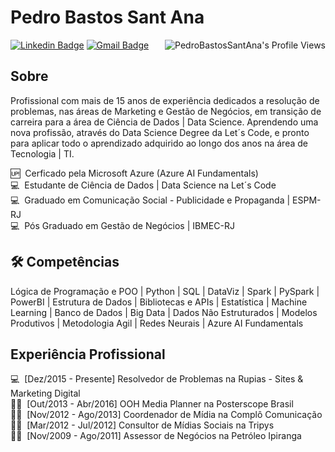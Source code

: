 # Pedro Bastos Sant Ana

<img align="right" src="https://komarev.com/ghpvc/?username=pedrobsantana&style=for-the-badge" alt="PedroBastosSantAna's Profile Views" />

[![Linkedin Badge](https://img.shields.io/badge/LinkedIn-PedroBastosSantAna-blue?style=flat-square&logo=Linkedin&logoColor=white&link=https://www.linkedin.com/in/pedrobastossantana/)](https://www.linkedin.com/in/pedrobastossantana/)
[![Gmail Badge](https://img.shields.io/badge/-pedrosan84@gmail.com-c14438?style=flat-square&logo=Gmail&logoColor=white&link=mailto:pedrosan84@gmail.com)](mailto:pedrosan84@gmail.com)  

## Sobre

Profissional com mais de 15 anos de experiência dedicados a resolução de problemas, nas áreas de Marketing e Gestão de Negócios, em transição de carreira para a área de Ciência de Dados | Data Science. Aprendendo uma nova profissão, através do Data Science Degree da Let´s Code, e pronto para aplicar todo o aprendizado adquirido ao longo dos anos na área de Tecnologia | TI.  


🆙 &nbsp;Cerficado pela Microsoft Azure (Azure AI Fundamentals)  
💻 &nbsp;Estudante de Ciência de Dados | Data Science na Let´s Code  
💻 &nbsp;Graduado em Comunicação Social - Publicidade e Propaganda | ESPM-RJ  
💻 &nbsp;Pós Graduado em Gestão de Negócios | IBMEC-RJ  

## 🛠️ Competências

Lógica de Programação e POO | Python | SQL | DataViz | Spark | PySpark | PowerBI | Estrutura de Dados | Bibliotecas e APIs | Estatística | Machine Learning | Banco de Dados | Big Data | Dados Não Estruturados | Modelos Produtivos | Metodologia Agil | Redes Neurais | Azure AI Fundamentals

## Experiência Profissional

💻 &nbsp;[Dez/2015 - Presente] Resolvedor de Problemas na Rupias - Sites & Marketing Digital  
👨‍🏫 &nbsp;[Out/2013 - Abr/2016] OOH Media Planner na Posterscope Brasil  
👨‍🏫 &nbsp;[Nov/2012 - Ago/2013] Coordenador de Mídia na Complô Comunicação  
👨‍🏫 &nbsp;[Mar/2012 - Jul/2012] Consultor de Mídias Sociais na Tripys  
👨‍🏫 &nbsp;[Nov/2009 - Ago/2011] Assessor de Negócios na Petróleo Ipiranga
